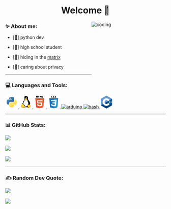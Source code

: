 <h1 align="center">
Welcome 👋
</h1>

<img align="right" alt="coding" width=233 height=166 src="https://cdn.dribbble.com/users/730703/screenshots/6581243/avento.gif">
     
<h3 align="left">✨ About me:</h3>
     
- [🐍] python dev
  
- [🏫] high school student
  
- [👾] hiding in the [matrix](https://matrix.org/)
  
- [🤫] caring about privacy
  

<hr>

<p align="left">
</p>

<h3 align="left">💻 Languages and Tools:</h3>
<p align="left"> 
  <a href="https://www.python.org" target="_blank" rel="noreferrer"> <img src="https://raw.githubusercontent.com/devicons/devicon/master/icons/python/python-original.svg" alt="python" width="40" height="40"/> </a> 
  <a href="https://www.linux.org/" target="_blank" rel="noreferrer"> <img src="https://raw.githubusercontent.com/devicons/devicon/master/icons/linux/linux-original.svg" alt="linux" width="40" height="40"/> </a> 
  <a href="https://www.w3.org/html/" target="_blank" rel="noreferrer"> <img src="https://raw.githubusercontent.com/devicons/devicon/master/icons/html5/html5-original-wordmark.svg" alt="html5" width="40" height="40"/> </a> 
  <a href="https://www.w3schools.com/css/" target="_blank" rel="noreferrer"> <img src="https://raw.githubusercontent.com/devicons/devicon/master/icons/css3/css3-original-wordmark.svg" alt="css3" width="40" height="40"/> </a> 
  <a href="https://www.arduino.cc/" target="_blank" rel="noreferrer"> <img src="https://cdn.worldvectorlogo.com/logos/arduino-1.svg" alt="arduino" width="40" height="40"/> </a> 
  <a href="https://www.gnu.org/software/bash/" target="_blank" rel="noreferrer"> <img src="https://www.vectorlogo.zone/logos/gnu_bash/gnu_bash-icon.svg" alt="bash" width="40" height="40"/> </a> 
  <a href="https://www.w3schools.com/cpp/" target="_blank" rel="noreferrer"> <img src="https://raw.githubusercontent.com/devicons/devicon/master/icons/cplusplus/cplusplus-original.svg" alt="cplusplus" width="40" height="40"/> </a> 

</p>

<hr>
<h3 align="left">📊 GitHub Stats:</h3>



![](https://github-readme-stats.vercel.app/api?username=kk-dev7&show_icons=true&locale=en&theme=merko)<br/>

![](https://github-readme-streak-stats.herokuapp.com/?user=kk-dev7&theme=merko)<br/>

![](https://github-readme-stats.vercel.app/api/top-langs?username=kk-dev7&show_icons=true&locale=en&layout=compact&theme=merko)<br/>

<hr>

<h3 align="left">✍️ Random Dev Quote:</h3>

![](https://quotes-github-readme.vercel.app/api?type=horizontal&theme=radical)

![](https://komarev.com/ghpvc/?username=kk-dev7&label=Profile%20views&color=0e75b6&style=plastic)

